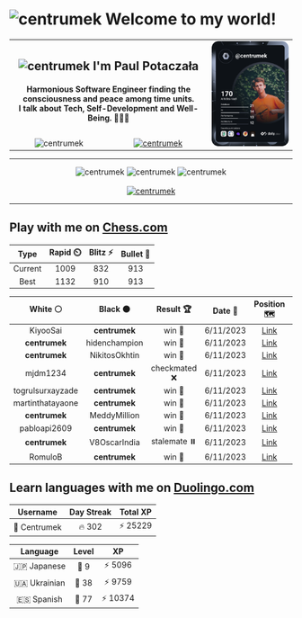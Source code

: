<h1>
  <img
    src="https://emojis.slackmojis.com/emojis/images/1531849430/4246/blob-sunglasses.gif"
    width="30"
    alt="centrumek"
  />
  Welcome to my world!
</h1>

<table>
  <tbody>
    <tr>
      <td align="center" width="70%" colspan="2">
        <h2>
          <img
            src="https://raw.githubusercontent.com/MartinHeinz/MartinHeinz/master/wave.gif"
            width="30px"
            alt="centrumek"
          />
          I'm Paul Potaczała
        </h2>
        <h4>
          Harmonious Software Engineer finding the consciousness and peace among time units.
          <br/>
          I talk about Tech, Self-Development and Well-Being. 🌿🧘🚀
        </h4>
      </td>
      <td width="30%" rowspan="2">
        <a href="https://app.daily.dev/centrumek">
          <img
            src="./devcard.svg"
            alt="centrumek"
          />
        </a>
      </td>
    </tr>
    <tr align="center">
      <td>
        <img
          src="https://komarev.com/ghpvc/?username=centrumek&label=visitors&color=0e75b6&style=flat"
          alt="centrumek"
        >
      </td>
      <td>
        <a href="https://stackoverflow.com/users/14496012/centrumek">
          <img
            src="https://stackoverflow.com/users/flair/14496012.png?theme=dark"
            alt="centrumek"
          >
        </a>
      </td>
    </tr>
  </tbody>
</table>

---
<div align="center">
  <img 
    src="https://github-readme-stats.vercel.app/api?username=centrumek&show_icons=true&count_private=true&theme=dark&hide_border=true&hide=issues,contribs&bg_color=00000000"
    alt="centrumek"
  />
  <img
    src="https://github-readme-stats.vercel.app/api/top-langs/?username=centrumek&layout=compact&hide_border=true&theme=dark&bg_color=00000000&langs_count=6&exclude_repo=air-statistic-app"
    alt="centrumek"
  />
  <img 
    src="https://github-readme-streak-stats.herokuapp.com?user=centrumek&theme=dark&hide_border=true&background=FFFFFF00"
    alt="centrumek"
  />
  <br/>
  <br/>
  <a href="https://www.buymeacoffee.com/centrumek">
    <img
      src="https://cdn.buymeacoffee.com/buttons/v2/default-orange.png"
      height="50"
      width="210"
      alt="centrumek"
    />
  </a>
</div>

---

## Play with me on [Chess.com](https://www.chess.com/member/centrumek)

<div align="center">
<!--START_SECTION:chessStats-->
<!-- Automatically generated with https://github.com/Balastrong/chess-stats-action -->

| Type | Rapid ⏲️ | Blitz ⚡ | Bullet 🔫 |
|:---:|:---:|:---:|:---:|
| Current | 1009 | 832 | 913 |
| Best | 1132 | 910 | 913 |

| White ⚪ | Black ⚫ | Result 🏆 | Date 📅 | Position 🗺️ | Type 🕕 |
|:---:|:---:|:---:|:---:|:---:|:---:|
| KiyooSai | **centrumek** | win 🥇 | 6/11/2023 | <a href="http://www.ee.unb.ca/cgi-bin/tervo/fen.pl?select=1r4n1/p1p5/2k2b2/8/7P/8/K4n2/8 b - -">Link</a> | Blitz |
| **centrumek** | hidenchampion | win 🥇 | 6/11/2023 | <a href="http://www.ee.unb.ca/cgi-bin/tervo/fen.pl?select=8/3r3p/1K1N1p2/2P2P2/5k2/Q6P/8/8 b - -">Link</a> | Blitz |
| **centrumek** | NikitosOkhtin | win 🥇 | 6/11/2023 | <a href="http://www.ee.unb.ca/cgi-bin/tervo/fen.pl?select=1K6/1P4p1/7p/8/2k5/7r/8/8 b - -">Link</a> | Blitz |
| mjdm1234 | **centrumek** | checkmated ❌ | 6/11/2023 | <a href="http://www.ee.unb.ca/cgi-bin/tervo/fen.pl?select=rnbq2nr/ppppbQkp/8/6B1/2B1P2P/3P4/PPP2PP1/RN2K2R b KQ -">Link</a> | Blitz |
| togrulsurxayzade | **centrumek** | win 🥇 | 6/11/2023 | <a href="http://www.ee.unb.ca/cgi-bin/tervo/fen.pl?select=8/8/8/p7/Pp1qp3/1P6/1K2k3/8 w - -">Link</a> | Blitz |
| martinthatayaone | **centrumek** | win 🥇 | 6/11/2023 | <a href="http://www.ee.unb.ca/cgi-bin/tervo/fen.pl?select=r4k1r/3Q1pb1/p6n/7p/1p2N1p1/4B3/Pq3PPP/3R1RK1 w - -">Link</a> | Blitz |
| **centrumek** | MeddyMillion | win 🥇 | 6/11/2023 | <a href="http://www.ee.unb.ca/cgi-bin/tervo/fen.pl?select=8/pp1R3p/3Qk2P/5pp1/P4P2/8/1P6/1K6 b - -">Link</a> | Blitz |
| pabloapi2609 | **centrumek** | win 🥇 | 6/11/2023 | <a href="http://www.ee.unb.ca/cgi-bin/tervo/fen.pl?select=r4rk1/pp3p2/2b5/2P5/8/7P/PP3PqK/R4R2 w - -">Link</a> | Blitz |
| **centrumek** | V8OscarIndia | stalemate ⏸️ | 6/11/2023 | <a href="http://www.ee.unb.ca/cgi-bin/tervo/fen.pl?select=8/6pp/p7/5k1K/7P/1b6/5q2/8 w - -">Link</a> | Blitz |
| RomuloB | **centrumek** | win 🥇 | 6/11/2023 | <a href="http://www.ee.unb.ca/cgi-bin/tervo/fen.pl?select=4r3/p2p2k1/1p5p/4nKnP/5N2/1P4P1/P1P4r/3R4 w - -">Link</a> | Blitz |

<!--END_SECTION:chessStats-->
</div>

## Learn languages with me on [Duolingo.com](https://www.duolingo.com/profile/Centrumek)

<div align="center">
<!--START_SECTION:duolingoStats-->
<!-- Automatically generated with https://github.com/centrumek/duolingo-readme-stats-->

| Username | Day Streak | Total XP |
|:---:|:---:|:---:|
| 👤 Centrumek | 🔥 302 | ⚡ 25229 |

| Language | Level | XP |
|:---:|:---:|:---:|
| 🇯🇵 Japanese | 👑 9 | ⚡ 5096 |
| 🇺🇦 Ukrainian | 👑 38 | ⚡ 9759 |
| 🇪🇸 Spanish | 👑 77 | ⚡ 10374 |

<!--END_SECTION:duolingoStats-->
</div>
<!--
**centrumek/centrumek** is a ✨ _special_ ✨ repository because its `README.md` (this file) appears on your GitHub profile.

Here are some ideas to get you started:

- 🔭 I’m currently working on ...
- 🌱 I’m currently learning ...
- 👯 I’m looking to collaborate on ...
- 🤔 I’m looking for help with ...
- 💬 Ask me about ...
- 📫 How to reach me: ...
- 😄 Pronouns: ...
- ⚡ Fun fact: ...
-->
